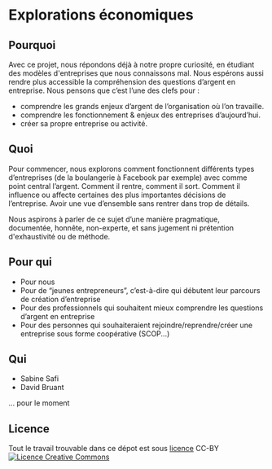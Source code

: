 # Explorations économiques

## Pourquoi 

Avec ce projet, nous répondons déjà à notre propre curiosité, en étudiant des modèles d'entreprises que nous connaissons mal. Nous espérons aussi rendre plus accessible la compréhension des questions d’argent en entreprise. Nous pensons que c’est l’une des clefs pour :
- comprendre les grands enjeux d’argent de l’organisation où l’on travaille.
- comprendre les fonctionnement & enjeux des entreprises d’aujourd’hui.
- créer sa propre entreprise ou activité.

## Quoi

Pour commencer, nous explorons comment fonctionnent différents types d’entreprises (de la boulangerie à Facebook par exemple) avec comme point central l’argent. Comment il rentre, comment il sort. Comment il influence ou affecte certaines des plus importantes décisions de l’entreprise. Avoir une vue d’ensemble sans rentrer dans trop de détails.

Nous aspirons à parler de ce sujet d’une manière pragmatique, documentée, honnête, non-experte, et sans jugement ni prétention d'exhaustivité ou de méthode.

## Pour qui

- Pour nous
- Pour de “jeunes entrepreneurs”, c’est-à-dire qui débutent leur parcours de création d’entreprise
- Pour des professionnels qui souhaitent mieux comprendre les questions d’argent en entreprise
- Pour des personnes qui souhaiteraient rejoindre/reprendre/créer une entreprise sous forme coopérative (SCOP...)

## Qui

- Sabine Safi
- David Bruant
 
… pour le moment

## Licence

Tout le travail trouvable dans ce dépot est sous [licence](Licence) CC-BY <a rel="license" href="http://creativecommons.org/licenses/by/2.0/fr/"><img alt="Licence Creative Commons" style="border-width:0" src="https://i.creativecommons.org/l/by/2.0/fr/88x31.png" /></a>


